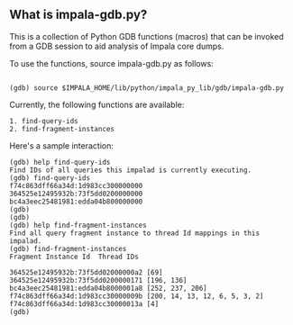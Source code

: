 ## What is impala-gdb.py?

This is a collection of Python GDB functions (macros) that can be invoked from a GDB
session to aid analysis of Impala core dumps.

To use the functions, source impala-gdb.py as follows:

```

(gdb) source $IMPALA_HOME/lib/python/impala_py_lib/gdb/impala-gdb.py

```

Currently, the following functions are available:

```
1. find-query-ids
2. find-fragment-instances
```

Here's a sample interaction:

```
(gdb) help find-query-ids
Find IDs of all queries this impalad is currently executing.
(gdb) find-query-ids
f74c863dff66a34d:1d983cc300000000
364525e12495932b:73f5dd0200000000
bc4a3eec25481981:edda04b800000000
(gdb)
(gdb)
(gdb) help find-fragment-instances
Find all query fragment instance to thread Id mappings in this impalad.
(gdb) find-fragment-instances
Fragment Instance Id  Thread IDs

364525e12495932b:73f5dd02000000a2 [69]
364525e12495932b:73f5dd0200000171 [196, 136]
bc4a3eec25481981:edda04b8000001a8 [252, 237, 206]
f74c863dff66a34d:1d983cc30000009b [200, 14, 13, 12, 6, 5, 3, 2]
f74c863dff66a34d:1d983cc30000013a [4]
(gdb)
```
